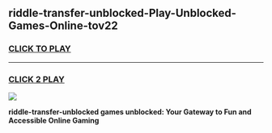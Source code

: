 
## riddle-transfer-unblocked-Play-Unblocked-Games-Online-tov22
<h3>
<a href="https://premium76.site?title=riddle-transfer-unblocked&ref=25A">CLICK TO PLAY</a></h3>
<hr>

<h3>
<a href="https://premium76.site?title=riddle-transfer-unblocked&ref=25A">CLICK 2 PLAY</a>
  
</h3>

<a href="https://premium76.site?title=riddle-transfer-unblocked&ref=25A"><img src="https://clearcache.store/games.png"></a>


**riddle-transfer-unblocked games unblocked: Your Gateway to Fun and Accessible Online Gaming**
